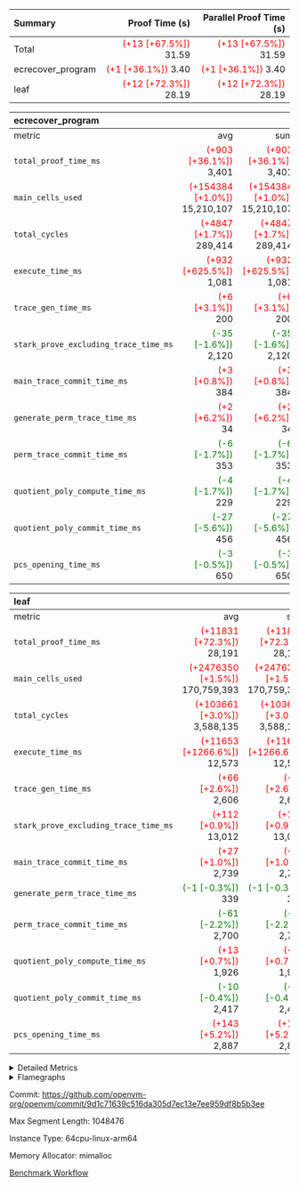 | Summary | Proof Time (s) | Parallel Proof Time (s) |
|:---|---:|---:|
| Total | <span style='color: red'>(+13 [+67.5%])</span> 31.59 | <span style='color: red'>(+13 [+67.5%])</span> 31.59 |
| ecrecover_program | <span style='color: red'>(+1 [+36.1%])</span> 3.40 | <span style='color: red'>(+1 [+36.1%])</span> 3.40 |
| leaf | <span style='color: red'>(+12 [+72.3%])</span> 28.19 | <span style='color: red'>(+12 [+72.3%])</span> 28.19 |


| ecrecover_program |||||
|:---|---:|---:|---:|---:|
|metric|avg|sum|max|min|
| `total_proof_time_ms ` | <span style='color: red'>(+903 [+36.1%])</span> 3,401 | <span style='color: red'>(+903 [+36.1%])</span> 3,401 | <span style='color: red'>(+903 [+36.1%])</span> 3,401 | <span style='color: red'>(+903 [+36.1%])</span> 3,401 |
| `main_cells_used     ` | <span style='color: red'>(+154384 [+1.0%])</span> 15,210,107 | <span style='color: red'>(+154384 [+1.0%])</span> 15,210,107 | <span style='color: red'>(+154384 [+1.0%])</span> 15,210,107 | <span style='color: red'>(+154384 [+1.0%])</span> 15,210,107 |
| `total_cycles        ` | <span style='color: red'>(+4847 [+1.7%])</span> 289,414 | <span style='color: red'>(+4847 [+1.7%])</span> 289,414 | <span style='color: red'>(+4847 [+1.7%])</span> 289,414 | <span style='color: red'>(+4847 [+1.7%])</span> 289,414 |
| `execute_time_ms     ` | <span style='color: red'>(+932 [+625.5%])</span> 1,081 | <span style='color: red'>(+932 [+625.5%])</span> 1,081 | <span style='color: red'>(+932 [+625.5%])</span> 1,081 | <span style='color: red'>(+932 [+625.5%])</span> 1,081 |
| `trace_gen_time_ms   ` | <span style='color: red'>(+6 [+3.1%])</span> 200 | <span style='color: red'>(+6 [+3.1%])</span> 200 | <span style='color: red'>(+6 [+3.1%])</span> 200 | <span style='color: red'>(+6 [+3.1%])</span> 200 |
| `stark_prove_excluding_trace_time_ms` | <span style='color: green'>(-35 [-1.6%])</span> 2,120 | <span style='color: green'>(-35 [-1.6%])</span> 2,120 | <span style='color: green'>(-35 [-1.6%])</span> 2,120 | <span style='color: green'>(-35 [-1.6%])</span> 2,120 |
| `main_trace_commit_time_ms` | <span style='color: red'>(+3 [+0.8%])</span> 384 | <span style='color: red'>(+3 [+0.8%])</span> 384 | <span style='color: red'>(+3 [+0.8%])</span> 384 | <span style='color: red'>(+3 [+0.8%])</span> 384 |
| `generate_perm_trace_time_ms` | <span style='color: red'>(+2 [+6.2%])</span> 34 | <span style='color: red'>(+2 [+6.2%])</span> 34 | <span style='color: red'>(+2 [+6.2%])</span> 34 | <span style='color: red'>(+2 [+6.2%])</span> 34 |
| `perm_trace_commit_time_ms` | <span style='color: green'>(-6 [-1.7%])</span> 353 | <span style='color: green'>(-6 [-1.7%])</span> 353 | <span style='color: green'>(-6 [-1.7%])</span> 353 | <span style='color: green'>(-6 [-1.7%])</span> 353 |
| `quotient_poly_compute_time_ms` | <span style='color: green'>(-4 [-1.7%])</span> 229 | <span style='color: green'>(-4 [-1.7%])</span> 229 | <span style='color: green'>(-4 [-1.7%])</span> 229 | <span style='color: green'>(-4 [-1.7%])</span> 229 |
| `quotient_poly_commit_time_ms` | <span style='color: green'>(-27 [-5.6%])</span> 456 | <span style='color: green'>(-27 [-5.6%])</span> 456 | <span style='color: green'>(-27 [-5.6%])</span> 456 | <span style='color: green'>(-27 [-5.6%])</span> 456 |
| `pcs_opening_time_ms ` | <span style='color: green'>(-3 [-0.5%])</span> 650 | <span style='color: green'>(-3 [-0.5%])</span> 650 | <span style='color: green'>(-3 [-0.5%])</span> 650 | <span style='color: green'>(-3 [-0.5%])</span> 650 |

| leaf |||||
|:---|---:|---:|---:|---:|
|metric|avg|sum|max|min|
| `total_proof_time_ms ` | <span style='color: red'>(+11831 [+72.3%])</span> 28,191 | <span style='color: red'>(+11831 [+72.3%])</span> 28,191 | <span style='color: red'>(+11831 [+72.3%])</span> 28,191 | <span style='color: red'>(+11831 [+72.3%])</span> 28,191 |
| `main_cells_used     ` | <span style='color: red'>(+2476350 [+1.5%])</span> 170,759,393 | <span style='color: red'>(+2476350 [+1.5%])</span> 170,759,393 | <span style='color: red'>(+2476350 [+1.5%])</span> 170,759,393 | <span style='color: red'>(+2476350 [+1.5%])</span> 170,759,393 |
| `total_cycles        ` | <span style='color: red'>(+103661 [+3.0%])</span> 3,588,135 | <span style='color: red'>(+103661 [+3.0%])</span> 3,588,135 | <span style='color: red'>(+103661 [+3.0%])</span> 3,588,135 | <span style='color: red'>(+103661 [+3.0%])</span> 3,588,135 |
| `execute_time_ms     ` | <span style='color: red'>(+11653 [+1266.6%])</span> 12,573 | <span style='color: red'>(+11653 [+1266.6%])</span> 12,573 | <span style='color: red'>(+11653 [+1266.6%])</span> 12,573 | <span style='color: red'>(+11653 [+1266.6%])</span> 12,573 |
| `trace_gen_time_ms   ` | <span style='color: red'>(+66 [+2.6%])</span> 2,606 | <span style='color: red'>(+66 [+2.6%])</span> 2,606 | <span style='color: red'>(+66 [+2.6%])</span> 2,606 | <span style='color: red'>(+66 [+2.6%])</span> 2,606 |
| `stark_prove_excluding_trace_time_ms` | <span style='color: red'>(+112 [+0.9%])</span> 13,012 | <span style='color: red'>(+112 [+0.9%])</span> 13,012 | <span style='color: red'>(+112 [+0.9%])</span> 13,012 | <span style='color: red'>(+112 [+0.9%])</span> 13,012 |
| `main_trace_commit_time_ms` | <span style='color: red'>(+27 [+1.0%])</span> 2,739 | <span style='color: red'>(+27 [+1.0%])</span> 2,739 | <span style='color: red'>(+27 [+1.0%])</span> 2,739 | <span style='color: red'>(+27 [+1.0%])</span> 2,739 |
| `generate_perm_trace_time_ms` | <span style='color: green'>(-1 [-0.3%])</span> 339 | <span style='color: green'>(-1 [-0.3%])</span> 339 | <span style='color: green'>(-1 [-0.3%])</span> 339 | <span style='color: green'>(-1 [-0.3%])</span> 339 |
| `perm_trace_commit_time_ms` | <span style='color: green'>(-61 [-2.2%])</span> 2,700 | <span style='color: green'>(-61 [-2.2%])</span> 2,700 | <span style='color: green'>(-61 [-2.2%])</span> 2,700 | <span style='color: green'>(-61 [-2.2%])</span> 2,700 |
| `quotient_poly_compute_time_ms` | <span style='color: red'>(+13 [+0.7%])</span> 1,926 | <span style='color: red'>(+13 [+0.7%])</span> 1,926 | <span style='color: red'>(+13 [+0.7%])</span> 1,926 | <span style='color: red'>(+13 [+0.7%])</span> 1,926 |
| `quotient_poly_commit_time_ms` | <span style='color: green'>(-10 [-0.4%])</span> 2,417 | <span style='color: green'>(-10 [-0.4%])</span> 2,417 | <span style='color: green'>(-10 [-0.4%])</span> 2,417 | <span style='color: green'>(-10 [-0.4%])</span> 2,417 |
| `pcs_opening_time_ms ` | <span style='color: red'>(+143 [+5.2%])</span> 2,887 | <span style='color: red'>(+143 [+5.2%])</span> 2,887 | <span style='color: red'>(+143 [+5.2%])</span> 2,887 | <span style='color: red'>(+143 [+5.2%])</span> 2,887 |



<details>
<summary>Detailed Metrics</summary>

| group | num_segments | keygen_time_ms | commit_exe_time_ms |
| --- | --- | --- | --- |
| ecrecover_program | 1 | 1,167 | 11 | 

| group | air_name | quotient_deg | interactions | constraints |
| --- | --- | --- | --- | --- |
| ecrecover_program | AccessAdapterAir<16> | 4 | 5 | 11 | 
| ecrecover_program | AccessAdapterAir<2> | 4 | 5 | 11 | 
| ecrecover_program | AccessAdapterAir<32> | 4 | 5 | 11 | 
| ecrecover_program | AccessAdapterAir<4> | 4 | 5 | 11 | 
| ecrecover_program | AccessAdapterAir<64> | 4 | 5 | 11 | 
| ecrecover_program | AccessAdapterAir<8> | 4 | 5 | 11 | 
| ecrecover_program | BitwiseOperationLookupAir<8> | 2 | 2 | 4 | 
| ecrecover_program | KeccakVmAir | 4 | 321 | 4,380 | 
| ecrecover_program | MemoryMerkleAir<8> | 4 | 4 | 38 | 
| ecrecover_program | PersistentBoundaryAir<8> | 4 | 3 | 5 | 
| ecrecover_program | PhantomAir | 4 | 3 | 4 | 
| ecrecover_program | Poseidon2PeripheryAir<BabyBearParameters>, 1> | 2 | 1 | 286 | 
| ecrecover_program | ProgramAir | 1 | 1 | 4 | 
| ecrecover_program | RangeTupleCheckerAir<2> | 1 | 1 | 4 | 
| ecrecover_program | Rv32HintStoreAir | 4 | 19 | 21 | 
| ecrecover_program | VariableRangeCheckerAir | 1 | 1 | 4 | 
| ecrecover_program | VmAirWrapper<Rv32BaseAluAdapterAir, BaseAluCoreAir<4, 8> | 4 | 19 | 30 | 
| ecrecover_program | VmAirWrapper<Rv32BaseAluAdapterAir, LessThanCoreAir<4, 8> | 4 | 17 | 35 | 
| ecrecover_program | VmAirWrapper<Rv32BaseAluAdapterAir, ShiftCoreAir<4, 8> | 4 | 23 | 84 | 
| ecrecover_program | VmAirWrapper<Rv32BranchAdapterAir, BranchEqualCoreAir<4> | 4 | 11 | 17 | 
| ecrecover_program | VmAirWrapper<Rv32BranchAdapterAir, BranchLessThanCoreAir<4, 8> | 4 | 13 | 32 | 
| ecrecover_program | VmAirWrapper<Rv32CondRdWriteAdapterAir, Rv32JalLuiCoreAir> | 4 | 10 | 15 | 
| ecrecover_program | VmAirWrapper<Rv32IsEqualModAdapterAir<2, 1, 32, 32>, ModularIsEqualCoreAir<32, 4, 8> | 4 | 25 | 217 | 
| ecrecover_program | VmAirWrapper<Rv32JalrAdapterAir, Rv32JalrCoreAir> | 4 | 16 | 16 | 
| ecrecover_program | VmAirWrapper<Rv32LoadStoreAdapterAir, LoadSignExtendCoreAir<4, 8> | 4 | 18 | 21 | 
| ecrecover_program | VmAirWrapper<Rv32LoadStoreAdapterAir, LoadStoreCoreAir<4> | 4 | 17 | 27 | 
| ecrecover_program | VmAirWrapper<Rv32MultAdapterAir, DivRemCoreAir<4, 8> | 4 | 25 | 72 | 
| ecrecover_program | VmAirWrapper<Rv32MultAdapterAir, MulHCoreAir<4, 8> | 4 | 24 | 23 | 
| ecrecover_program | VmAirWrapper<Rv32MultAdapterAir, MultiplicationCoreAir<4, 8> | 4 | 19 | 13 | 
| ecrecover_program | VmAirWrapper<Rv32RdWriteAdapterAir, Rv32AuipcCoreAir> | 4 | 11 | 12 | 
| ecrecover_program | VmAirWrapper<Rv32VecHeapAdapterAir<1, 2, 2, 32, 32>, FieldExpressionCoreAir> | 4 | 411 | 378 | 
| ecrecover_program | VmAirWrapper<Rv32VecHeapAdapterAir<2, 1, 1, 32, 32>, FieldExpressionCoreAir> | 4 | 156 | 150 | 
| ecrecover_program | VmAirWrapper<Rv32VecHeapAdapterAir<2, 2, 2, 32, 32>, FieldExpressionCoreAir> | 4 | 422 | 351 | 
| ecrecover_program | VmConnectorAir | 4 | 3 | 8 | 
| leaf | AccessAdapterAir<2> | 4 | 5 | 11 | 
| leaf | AccessAdapterAir<4> | 4 | 5 | 11 | 
| leaf | AccessAdapterAir<8> | 4 | 5 | 11 | 
| leaf | FriReducedOpeningAir | 4 | 31 | 52 | 
| leaf | NativePoseidon2Air<BabyBearParameters>, 1> | 4 | 136 | 530 | 
| leaf | PhantomAir | 4 | 3 | 4 | 
| leaf | ProgramAir | 1 | 1 | 4 | 
| leaf | VariableRangeCheckerAir | 1 | 1 | 4 | 
| leaf | VmAirWrapper<AluNativeAdapterAir, FieldArithmeticCoreAir> | 4 | 15 | 23 | 
| leaf | VmAirWrapper<BranchNativeAdapterAir, BranchEqualCoreAir<1> | 4 | 11 | 22 | 
| leaf | VmAirWrapper<JalNativeAdapterAir, JalCoreAir> | 4 | 7 | 6 | 
| leaf | VmAirWrapper<NativeAdapterAir<2, 0>, PublicValuesCoreAir> | 4 | 11 | 23 | 
| leaf | VmAirWrapper<NativeLoadStoreAdapterAir<1>, NativeLoadStoreCoreAir<1> | 4 | 15 | 16 | 
| leaf | VmAirWrapper<NativeLoadStoreAdapterAir<4>, NativeLoadStoreCoreAir<4> | 4 | 15 | 16 | 
| leaf | VmAirWrapper<NativeVectorizedAdapterAir<4>, FieldExtensionCoreAir> | 4 | 15 | 23 | 
| leaf | VmConnectorAir | 4 | 3 | 8 | 
| leaf | VolatileBoundaryAir | 4 | 4 | 16 | 

| group | air_name | dsl_ir | idx | opcode | cells_used |
| --- | --- | --- | --- | --- | --- |
| leaf | <AluNativeAdapterAir,FieldArithmeticCoreAir> |  | 0 | ADD | 29 | 
| leaf | <AluNativeAdapterAir,FieldArithmeticCoreAir> | AddEFFI | 0 | ADD | 61,016 | 
| leaf | <AluNativeAdapterAir,FieldArithmeticCoreAir> | AddEFI | 0 | ADD | 250,560 | 
| leaf | <AluNativeAdapterAir,FieldArithmeticCoreAir> | AddEI | 0 | ADD | 6,168,648 | 
| leaf | <AluNativeAdapterAir,FieldArithmeticCoreAir> | AddF | 0 | ADD | 260,855 | 
| leaf | <AluNativeAdapterAir,FieldArithmeticCoreAir> | AddFI | 0 | ADD | 443,294 | 
| leaf | <AluNativeAdapterAir,FieldArithmeticCoreAir> | AddV | 0 | ADD | 927,101 | 
| leaf | <AluNativeAdapterAir,FieldArithmeticCoreAir> | AddVI | 0 | ADD | 2,044,500 | 
| leaf | <AluNativeAdapterAir,FieldArithmeticCoreAir> | Alloc | 0 | ADD | 1,705,490 | 
| leaf | <AluNativeAdapterAir,FieldArithmeticCoreAir> | Alloc | 0 | MUL | 435,667 | 
| leaf | <AluNativeAdapterAir,FieldArithmeticCoreAir> | CastFV | 0 | ADD | 7,482 | 
| leaf | <AluNativeAdapterAir,FieldArithmeticCoreAir> | DivEIN | 0 | ADD | 49,300 | 
| leaf | <AluNativeAdapterAir,FieldArithmeticCoreAir> | DivF | 0 | DIV | 204,624 | 
| leaf | <AluNativeAdapterAir,FieldArithmeticCoreAir> | DivFIN | 0 | DIV | 25,723 | 
| leaf | <AluNativeAdapterAir,FieldArithmeticCoreAir> | ImmE | 0 | ADD | 789,380 | 
| leaf | <AluNativeAdapterAir,FieldArithmeticCoreAir> | ImmF | 0 | ADD | 288,637 | 
| leaf | <AluNativeAdapterAir,FieldArithmeticCoreAir> | ImmV | 0 | ADD | 171,187 | 
| leaf | <AluNativeAdapterAir,FieldArithmeticCoreAir> | LoadE | 0 | ADD | 590,730 | 
| leaf | <AluNativeAdapterAir,FieldArithmeticCoreAir> | LoadE | 0 | MUL | 590,730 | 
| leaf | <AluNativeAdapterAir,FieldArithmeticCoreAir> | LoadF | 0 | ADD | 837,404 | 
| leaf | <AluNativeAdapterAir,FieldArithmeticCoreAir> | LoadF | 0 | MUL | 561,759 | 
| leaf | <AluNativeAdapterAir,FieldArithmeticCoreAir> | LoadHeapPtr | 0 | ADD | 29 | 
| leaf | <AluNativeAdapterAir,FieldArithmeticCoreAir> | LoadV | 0 | ADD | 2,716,865 | 
| leaf | <AluNativeAdapterAir,FieldArithmeticCoreAir> | LoadV | 0 | MUL | 2,434,782 | 
| leaf | <AluNativeAdapterAir,FieldArithmeticCoreAir> | MulEF | 0 | MUL | 191,168 | 
| leaf | <AluNativeAdapterAir,FieldArithmeticCoreAir> | MulEFI | 0 | MUL | 1,336,320 | 
| leaf | <AluNativeAdapterAir,FieldArithmeticCoreAir> | MulEI | 0 | ADD | 662,244 | 
| leaf | <AluNativeAdapterAir,FieldArithmeticCoreAir> | MulF | 0 | MUL | 1,069,027 | 
| leaf | <AluNativeAdapterAir,FieldArithmeticCoreAir> | MulFI | 0 | MUL | 232,116 | 
| leaf | <AluNativeAdapterAir,FieldArithmeticCoreAir> | MulVI | 0 | MUL | 581,218 | 
| leaf | <AluNativeAdapterAir,FieldArithmeticCoreAir> | NegE | 0 | MUL | 18,792 | 
| leaf | <AluNativeAdapterAir,FieldArithmeticCoreAir> | StoreE | 0 | ADD | 544,446 | 
| leaf | <AluNativeAdapterAir,FieldArithmeticCoreAir> | StoreE | 0 | MUL | 544,446 | 
| leaf | <AluNativeAdapterAir,FieldArithmeticCoreAir> | StoreF | 0 | ADD | 43,674 | 
| leaf | <AluNativeAdapterAir,FieldArithmeticCoreAir> | StoreF | 0 | MUL | 30,508 | 
| leaf | <AluNativeAdapterAir,FieldArithmeticCoreAir> | StoreHeapPtr | 0 | ADD | 29 | 
| leaf | <AluNativeAdapterAir,FieldArithmeticCoreAir> | StoreV | 0 | ADD | 870,957 | 
| leaf | <AluNativeAdapterAir,FieldArithmeticCoreAir> | StoreV | 0 | MUL | 591,629 | 
| leaf | <AluNativeAdapterAir,FieldArithmeticCoreAir> | SubEF | 0 | ADD | 1,078,800 | 
| leaf | <AluNativeAdapterAir,FieldArithmeticCoreAir> | SubEF | 0 | SUB | 359,600 | 
| leaf | <AluNativeAdapterAir,FieldArithmeticCoreAir> | SubEFI | 0 | ADD | 346,956 | 
| leaf | <AluNativeAdapterAir,FieldArithmeticCoreAir> | SubEI | 0 | ADD | 98,600 | 
| leaf | <AluNativeAdapterAir,FieldArithmeticCoreAir> | SubFI | 0 | SUB | 231,043 | 
| leaf | <AluNativeAdapterAir,FieldArithmeticCoreAir> | SubV | 0 | SUB | 327,497 | 
| leaf | <AluNativeAdapterAir,FieldArithmeticCoreAir> | SubVI | 0 | SUB | 28,159 | 
| leaf | <AluNativeAdapterAir,FieldArithmeticCoreAir> | SubVIN | 0 | SUB | 23,142 | 
| leaf | <AluNativeAdapterAir,FieldArithmeticCoreAir> | UnsafeCastVF | 0 | ADD | 7,279 | 
| leaf | <AluNativeAdapterAir,FieldArithmeticCoreAir> | ZipFor | 0 | ADD | 18,166,905 | 
| leaf | <BranchNativeAdapterAir,BranchEqualCoreAir<1>> | AssertEqE | 0 | BNE | 7,268 | 
| leaf | <BranchNativeAdapterAir,BranchEqualCoreAir<1>> | AssertEqEI | 0 | BNE | 92 | 
| leaf | <BranchNativeAdapterAir,BranchEqualCoreAir<1>> | AssertEqF | 0 | BNE | 189,336 | 
| leaf | <BranchNativeAdapterAir,BranchEqualCoreAir<1>> | AssertEqV | 0 | BNE | 38,180 | 
| leaf | <BranchNativeAdapterAir,BranchEqualCoreAir<1>> | AssertEqVI | 0 | BNE | 11,339 | 
| leaf | <BranchNativeAdapterAir,BranchEqualCoreAir<1>> | AssertNonZero | 0 | BEQ | 23 | 
| leaf | <BranchNativeAdapterAir,BranchEqualCoreAir<1>> | IfEq | 0 | BNE | 3,128 | 
| leaf | <BranchNativeAdapterAir,BranchEqualCoreAir<1>> | IfEqI | 0 | BNE | 750,743 | 
| leaf | <BranchNativeAdapterAir,BranchEqualCoreAir<1>> | IfNe | 0 | BEQ | 3,197 | 
| leaf | <BranchNativeAdapterAir,BranchEqualCoreAir<1>> | IfNeI | 0 | BEQ | 4,255 | 
| leaf | <BranchNativeAdapterAir,BranchEqualCoreAir<1>> | ZipFor | 0 | BNE | 13,296,392 | 
| leaf | <JalNativeAdapterAir,JalCoreAir> |  | 0 | JAL | 9 | 
| leaf | <JalNativeAdapterAir,JalCoreAir> | IfEqI | 0 | JAL | 73,062 | 
| leaf | <JalNativeAdapterAir,JalCoreAir> | IfNe | 0 | JAL | 27 | 
| leaf | <JalNativeAdapterAir,JalCoreAir> | ZipFor | 0 | JAL | 208,818 | 
| leaf | <NativeAdapterAir<2, 0>,PublicValuesCoreAir> | Publish | 0 | PUBLISH | 828 | 
| leaf | <NativeLoadStoreAdapterAir<1>,NativeLoadStoreCoreAir<1>> | LoadF | 0 | LOADW | 1,264,692 | 
| leaf | <NativeLoadStoreAdapterAir<1>,NativeLoadStoreCoreAir<1>> | LoadV | 0 | LOADW | 5,136,934 | 
| leaf | <NativeLoadStoreAdapterAir<1>,NativeLoadStoreCoreAir<1>> | StoreF | 0 | STOREW | 200,662 | 
| leaf | <NativeLoadStoreAdapterAir<1>,NativeLoadStoreCoreAir<1>> | StoreHintWord | 0 | HINT_STOREW | 11,022,792 | 
| leaf | <NativeLoadStoreAdapterAir<1>,NativeLoadStoreCoreAir<1>> | StoreV | 0 | STOREW | 1,217,788 | 
| leaf | <NativeLoadStoreAdapterAir<4>,NativeLoadStoreCoreAir<4>> | LoadE | 0 | LOADW | 1,955,883 | 
| leaf | <NativeLoadStoreAdapterAir<4>,NativeLoadStoreCoreAir<4>> | StoreE | 0 | STOREW | 751,378 | 
| leaf | <NativeVectorizedAdapterAir<4>,FieldExtensionCoreAir> | AddE | 0 | FE4ADD | 3,516,292 | 
| leaf | <NativeVectorizedAdapterAir<4>,FieldExtensionCoreAir> | DivE | 0 | BBE4DIV | 500,764 | 
| leaf | <NativeVectorizedAdapterAir<4>,FieldExtensionCoreAir> | DivEIN | 0 | BBE4DIV | 16,150 | 
| leaf | <NativeVectorizedAdapterAir<4>,FieldExtensionCoreAir> | MulE | 0 | BBE4MUL | 3,625,010 | 
| leaf | <NativeVectorizedAdapterAir<4>,FieldExtensionCoreAir> | MulEI | 0 | BBE4MUL | 216,942 | 
| leaf | <NativeVectorizedAdapterAir<4>,FieldExtensionCoreAir> | SubE | 0 | FE4SUB | 761,368 | 
| leaf | FriReducedOpeningAir | FriReducedOpening | 0 | FRI_REDUCED_OPENING | 20,092,800 | 
| leaf | PhantomAir | CT-ExtractPublicValuesCommit | 0 | PHANTOM | 12 | 
| leaf | PhantomAir | CT-HintOpenedValues | 0 | PHANTOM | 4,032 | 
| leaf | PhantomAir | CT-HintOpeningProof | 0 | PHANTOM | 4,044 | 
| leaf | PhantomAir | CT-HintOpeningValues | 0 | PHANTOM | 12 | 
| leaf | PhantomAir | CT-InitializePcsConst | 0 | PHANTOM | 12 | 
| leaf | PhantomAir | CT-ReadProofsFromInput | 0 | PHANTOM | 12 | 
| leaf | PhantomAir | CT-VerifyProofs | 0 | PHANTOM | 12 | 
| leaf | PhantomAir | CT-cache-generator-powers | 0 | PHANTOM | 4,032 | 
| leaf | PhantomAir | CT-compute-reduced-opening | 0 | PHANTOM | 4,032 | 
| leaf | PhantomAir | CT-exp-reverse-bits-len | 0 | PHANTOM | 107,856 | 
| leaf | PhantomAir | CT-pre-compute-alpha-pows | 0 | PHANTOM | 12 | 
| leaf | PhantomAir | CT-single-reduced-opening-eval | 0 | PHANTOM | 147,672 | 
| leaf | PhantomAir | CT-stage-c-build-rounds | 0 | PHANTOM | 12 | 
| leaf | PhantomAir | CT-stage-d-verifier-verify | 0 | PHANTOM | 12 | 
| leaf | PhantomAir | CT-stage-d-verify-pcs | 0 | PHANTOM | 12 | 
| leaf | PhantomAir | CT-stage-e-verify-constraints | 0 | PHANTOM | 12 | 
| leaf | PhantomAir | CT-verify-batch | 0 | PHANTOM | 4,032 | 
| leaf | PhantomAir | CT-verify-batch-ext | 0 | PHANTOM | 9,576 | 
| leaf | PhantomAir | CT-verify-query | 0 | PHANTOM | 504 | 
| leaf | PhantomAir | HintBitsF | 0 | PHANTOM | 1,542 | 
| leaf | PhantomAir | HintFelt | 0 | PHANTOM | 18,420 | 
| leaf | PhantomAir | HintInputVec | 0 | PHANTOM | 61,068 | 
| leaf | PhantomAir | HintLoad | 0 | PHANTOM | 6,804 | 
| leaf | VerifyBatchAir | Poseidon2CompressBabyBear | 0 | COMP_POS2 | 10,773 | 
| leaf | VerifyBatchAir | Poseidon2PermuteBabyBear | 0 | PERM_POS2 | 24,738 | 
| leaf | VerifyBatchAir | VerifyBatchExt | 0 | VERIFY_BATCH | 4,139,226 | 
| leaf | VerifyBatchAir | VerifyBatchFelt | 0 | VERIFY_BATCH | 23,628,780 | 

| group | air_name | dsl_ir | opcode | segment | cells_used |
| --- | --- | --- | --- | --- | --- |
| ecrecover_program | <Rv32BaseAluAdapterAir,BaseAluCoreAir<4, 8>> |  | ADD | 0 | 2,631,528 | 
| ecrecover_program | <Rv32BaseAluAdapterAir,BaseAluCoreAir<4, 8>> |  | AND | 0 | 559,512 | 
| ecrecover_program | <Rv32BaseAluAdapterAir,BaseAluCoreAir<4, 8>> |  | OR | 0 | 250,740 | 
| ecrecover_program | <Rv32BaseAluAdapterAir,BaseAluCoreAir<4, 8>> |  | SUB | 0 | 318,600 | 
| ecrecover_program | <Rv32BaseAluAdapterAir,BaseAluCoreAir<4, 8>> |  | XOR | 0 | 900 | 
| ecrecover_program | <Rv32BaseAluAdapterAir,LessThanCoreAir<4, 8>> |  | SLTU | 0 | 74,407 | 
| ecrecover_program | <Rv32BaseAluAdapterAir,ShiftCoreAir<4, 8>> |  | SLL | 0 | 228,536 | 
| ecrecover_program | <Rv32BaseAluAdapterAir,ShiftCoreAir<4, 8>> |  | SRL | 0 | 238,023 | 
| ecrecover_program | <Rv32BranchAdapterAir,BranchEqualCoreAir<4>> |  | BEQ | 0 | 275,912 | 
| ecrecover_program | <Rv32BranchAdapterAir,BranchEqualCoreAir<4>> |  | BNE | 0 | 119,834 | 
| ecrecover_program | <Rv32BranchAdapterAir,BranchLessThanCoreAir<4, 8>> |  | BGEU | 0 | 29,984 | 
| ecrecover_program | <Rv32BranchAdapterAir,BranchLessThanCoreAir<4, 8>> |  | BLT | 0 | 384 | 
| ecrecover_program | <Rv32BranchAdapterAir,BranchLessThanCoreAir<4, 8>> |  | BLTU | 0 | 719,264 | 
| ecrecover_program | <Rv32CondRdWriteAdapterAir,Rv32JalLuiCoreAir> |  | JAL | 0 | 22,734 | 
| ecrecover_program | <Rv32CondRdWriteAdapterAir,Rv32JalLuiCoreAir> |  | LUI | 0 | 50,292 | 
| ecrecover_program | <Rv32IsEqualModAdapterAir<2, 1, 32, 32>,ModularIsEqualCoreAir<32, 4, 8>> |  | IS_EQ | 0 | 531,698 | 
| ecrecover_program | <Rv32IsEqualModAdapterAir<2, 1, 32, 32>,ModularIsEqualCoreAir<32, 4, 8>> |  | SETUP_ISEQ | 0 | 332 | 
| ecrecover_program | <Rv32JalrAdapterAir,Rv32JalrCoreAir> |  | JALR | 0 | 186,060 | 
| ecrecover_program | <Rv32LoadStoreAdapterAir,LoadSignExtendCoreAir<4, 8>> |  | LOADB | 0 | 132,300 | 
| ecrecover_program | <Rv32LoadStoreAdapterAir,LoadStoreCoreAir<4>> |  | LOADBU | 0 | 98,000 | 
| ecrecover_program | <Rv32LoadStoreAdapterAir,LoadStoreCoreAir<4>> |  | LOADW | 0 | 552,240 | 
| ecrecover_program | <Rv32LoadStoreAdapterAir,LoadStoreCoreAir<4>> |  | STOREB | 0 | 1,037,520 | 
| ecrecover_program | <Rv32LoadStoreAdapterAir,LoadStoreCoreAir<4>> |  | STOREW | 0 | 2,701,280 | 
| ecrecover_program | <Rv32MultAdapterAir,DivRemCoreAir<4, 8>> |  | DIVU | 0 | 285 | 
| ecrecover_program | <Rv32MultAdapterAir,MulHCoreAir<4, 8>> |  | MULHU | 0 | 195 | 
| ecrecover_program | <Rv32MultAdapterAir,MultiplicationCoreAir<4, 8>> |  | MUL | 0 | 79,329 | 
| ecrecover_program | <Rv32RdWriteAdapterAir,Rv32AuipcCoreAir> |  | AUIPC | 0 | 71,022 | 
| ecrecover_program | <Rv32VecHeapAdapterAir<1, 2, 2, 32, 32>,FieldExpressionCoreAir> |  | EcDouble | 0 | 690,153 | 
| ecrecover_program | <Rv32VecHeapAdapterAir<2, 1, 1, 32, 32>,FieldExpressionCoreAir> |  | ModularAddSub | 0 | 2,388 | 
| ecrecover_program | <Rv32VecHeapAdapterAir<2, 1, 1, 32, 32>,FieldExpressionCoreAir> |  | ModularMulDiv | 0 | 8,352 | 
| ecrecover_program | <Rv32VecHeapAdapterAir<2, 2, 2, 32, 32>,FieldExpressionCoreAir> |  | EcAddNe | 0 | 449,394 | 
| ecrecover_program | KeccakVmAir |  | KECCAK256 | 0 | 379,560 | 
| ecrecover_program | PhantomAir |  | PHANTOM | 0 | 270 | 
| ecrecover_program | Rv32HintStoreAir |  | HINT_BUFFER | 0 | 6,656 | 
| ecrecover_program | Rv32HintStoreAir |  | HINT_STOREW | 0 | 192 | 

| group | air_name | idx | rows | prep_cols | perm_cols | main_cols | cells |
| --- | --- | --- | --- | --- | --- | --- | --- |
| leaf | AccessAdapterAir<2> | 0 | 1,048,576 |  | 12 | 11 | 24,117,248 | 
| leaf | AccessAdapterAir<4> | 0 | 524,288 |  | 12 | 13 | 13,107,200 | 
| leaf | AccessAdapterAir<8> | 0 | 512 |  | 12 | 17 | 14,848 | 
| leaf | FriReducedOpeningAir | 0 | 1,048,576 |  | 36 | 25 | 63,963,136 | 
| leaf | NativePoseidon2Air<BabyBearParameters>, 1> | 0 | 131,072 |  | 160 | 399 | 73,269,248 | 
| leaf | PhantomAir | 0 | 65,536 |  | 8 | 6 | 917,504 | 
| leaf | ProgramAir | 0 | 1,048,576 |  | 8 | 10 | 18,874,368 | 
| leaf | VariableRangeCheckerAir | 0 | 262,144 | 2 | 8 | 1 | 2,359,296 | 
| leaf | VmAirWrapper<AluNativeAdapterAir, FieldArithmeticCoreAir> | 0 | 2,097,152 |  | 20 | 29 | 102,760,448 | 
| leaf | VmAirWrapper<BranchNativeAdapterAir, BranchEqualCoreAir<1> | 0 | 1,048,576 |  | 16 | 23 | 40,894,464 | 
| leaf | VmAirWrapper<JalNativeAdapterAir, JalCoreAir> | 0 | 32,768 |  | 12 | 9 | 688,128 | 
| leaf | VmAirWrapper<NativeAdapterAir<2, 0>, PublicValuesCoreAir> | 0 | 64 |  | 16 | 23 | 2,496 | 
| leaf | VmAirWrapper<NativeLoadStoreAdapterAir<1>, NativeLoadStoreCoreAir<1> | 0 | 1,048,576 |  | 24 | 22 | 48,234,496 | 
| leaf | VmAirWrapper<NativeLoadStoreAdapterAir<4>, NativeLoadStoreCoreAir<4> | 0 | 131,072 |  | 24 | 31 | 7,208,960 | 
| leaf | VmAirWrapper<NativeVectorizedAdapterAir<4>, FieldExtensionCoreAir> | 0 | 262,144 |  | 20 | 38 | 15,204,352 | 
| leaf | VmConnectorAir | 0 | 2 | 1 | 8 | 4 | 24 | 
| leaf | VolatileBoundaryAir | 0 | 1,048,576 |  | 8 | 11 | 19,922,944 | 

| group | air_name | segment | rows | prep_cols | perm_cols | main_cols | cells |
| --- | --- | --- | --- | --- | --- | --- | --- |
| ecrecover_program | AccessAdapterAir<16> | 0 | 16,384 |  | 12 | 25 | 606,208 | 
| ecrecover_program | AccessAdapterAir<2> | 0 | 256 |  | 12 | 11 | 5,888 | 
| ecrecover_program | AccessAdapterAir<32> | 0 | 8,192 |  | 12 | 41 | 434,176 | 
| ecrecover_program | AccessAdapterAir<4> | 0 | 128 |  | 12 | 13 | 3,200 | 
| ecrecover_program | AccessAdapterAir<8> | 0 | 32,768 |  | 12 | 17 | 950,272 | 
| ecrecover_program | BitwiseOperationLookupAir<8> | 0 | 65,536 | 3 | 8 | 2 | 655,360 | 
| ecrecover_program | KeccakVmAir | 0 | 128 |  | 532 | 3,163 | 472,960 | 
| ecrecover_program | MemoryMerkleAir<8> | 0 | 4,096 |  | 12 | 32 | 180,224 | 
| ecrecover_program | PersistentBoundaryAir<8> | 0 | 4,096 |  | 8 | 20 | 114,688 | 
| ecrecover_program | PhantomAir | 0 | 64 |  | 8 | 6 | 896 | 
| ecrecover_program | Poseidon2PeripheryAir<BabyBearParameters>, 1> | 0 | 2,048 |  | 8 | 300 | 630,784 | 
| ecrecover_program | ProgramAir | 0 | 16,384 |  | 8 | 10 | 294,912 | 
| ecrecover_program | RangeTupleCheckerAir<2> | 0 | 524,288 | 2 | 8 | 1 | 4,718,592 | 
| ecrecover_program | Rv32HintStoreAir | 0 | 256 |  | 24 | 32 | 14,336 | 
| ecrecover_program | VariableRangeCheckerAir | 0 | 262,144 | 2 | 8 | 1 | 2,359,296 | 
| ecrecover_program | VmAirWrapper<Rv32BaseAluAdapterAir, BaseAluCoreAir<4, 8> | 0 | 131,072 |  | 28 | 36 | 8,388,608 | 
| ecrecover_program | VmAirWrapper<Rv32BaseAluAdapterAir, LessThanCoreAir<4, 8> | 0 | 2,048 |  | 24 | 37 | 124,928 | 
| ecrecover_program | VmAirWrapper<Rv32BaseAluAdapterAir, ShiftCoreAir<4, 8> | 0 | 16,384 |  | 28 | 53 | 1,327,104 | 
| ecrecover_program | VmAirWrapper<Rv32BranchAdapterAir, BranchEqualCoreAir<4> | 0 | 16,384 |  | 16 | 26 | 688,128 | 
| ecrecover_program | VmAirWrapper<Rv32BranchAdapterAir, BranchLessThanCoreAir<4, 8> | 0 | 32,768 |  | 20 | 32 | 1,703,936 | 
| ecrecover_program | VmAirWrapper<Rv32CondRdWriteAdapterAir, Rv32JalLuiCoreAir> | 0 | 4,096 |  | 16 | 18 | 139,264 | 
| ecrecover_program | VmAirWrapper<Rv32IsEqualModAdapterAir<2, 1, 32, 32>, ModularIsEqualCoreAir<32, 4, 8> | 0 | 4,096 |  | 32 | 166 | 811,008 | 
| ecrecover_program | VmAirWrapper<Rv32JalrAdapterAir, Rv32JalrCoreAir> | 0 | 8,192 |  | 20 | 28 | 393,216 | 
| ecrecover_program | VmAirWrapper<Rv32LoadStoreAdapterAir, LoadSignExtendCoreAir<4, 8> | 0 | 4,096 |  | 28 | 35 | 258,048 | 
| ecrecover_program | VmAirWrapper<Rv32LoadStoreAdapterAir, LoadStoreCoreAir<4> | 0 | 131,072 |  | 28 | 40 | 8,912,896 | 
| ecrecover_program | VmAirWrapper<Rv32MultAdapterAir, DivRemCoreAir<4, 8> | 0 | 8 |  | 40 | 57 | 776 | 
| ecrecover_program | VmAirWrapper<Rv32MultAdapterAir, MulHCoreAir<4, 8> | 0 | 8 |  | 40 | 39 | 632 | 
| ecrecover_program | VmAirWrapper<Rv32MultAdapterAir, MultiplicationCoreAir<4, 8> | 0 | 4,096 |  | 28 | 31 | 241,664 | 
| ecrecover_program | VmAirWrapper<Rv32RdWriteAdapterAir, Rv32AuipcCoreAir> | 0 | 4,096 |  | 16 | 21 | 151,552 | 
| ecrecover_program | VmAirWrapper<Rv32VecHeapAdapterAir<1, 2, 2, 32, 32>, FieldExpressionCoreAir> | 0 | 2,048 |  | 416 | 543 | 1,964,032 | 
| ecrecover_program | VmAirWrapper<Rv32VecHeapAdapterAir<2, 1, 1, 32, 32>, FieldExpressionCoreAir> | 0 | 32 |  | 160 | 261 | 13,472 | 
| ecrecover_program | VmAirWrapper<Rv32VecHeapAdapterAir<2, 2, 2, 32, 32>, FieldExpressionCoreAir> | 0 | 1,024 |  | 428 | 619 | 1,072,128 | 
| ecrecover_program | VmConnectorAir | 0 | 2 | 1 | 8 | 4 | 24 | 

| group | chip_name | idx | rows_used |
| --- | --- | --- | --- |
| leaf | <AluNativeAdapterAir,FieldArithmeticCoreAir> | 0 | 1,687,944 | 
| leaf | <BranchNativeAdapterAir,BranchEqualCoreAir<1>> | 0 | 621,911 | 
| leaf | <JalNativeAdapterAir,JalCoreAir> | 0 | 31,324 | 
| leaf | <NativeAdapterAir<2, 0>,PublicValuesCoreAir> | 0 | 36 | 
| leaf | <NativeLoadStoreAdapterAir<1>,NativeLoadStoreCoreAir<1>> | 0 | 856,494 | 
| leaf | <NativeLoadStoreAdapterAir<4>,NativeLoadStoreCoreAir<4>> | 0 | 87,331 | 
| leaf | <NativeVectorizedAdapterAir<4>,FieldExtensionCoreAir> | 0 | 227,277 | 
| leaf | AccessAdapter<2> | 0 | 974,424 | 
| leaf | AccessAdapter<4> | 0 | 477,428 | 
| leaf | AccessAdapter<8> | 0 | 342 | 
| leaf | Boundary | 0 | 1,003,935 | 
| leaf | FriReducedOpeningAir | 0 | 803,712 | 
| leaf | PhantomAir | 0 | 62,289 | 
| leaf | ProgramChip | 0 | 529,135 | 
| leaf | VariableRangeCheckerAir | 0 | 262,144 | 
| leaf | VerifyBatchAir | 0 | 69,683 | 
| leaf | VmConnectorAir | 0 | 2 | 

| group | chip_name | segment | rows_used |
| --- | --- | --- | --- |
| ecrecover_program | <Rv32BaseAluAdapterAir,BaseAluCoreAir<4, 8>> | 0 | 104,480 | 
| ecrecover_program | <Rv32BaseAluAdapterAir,LessThanCoreAir<4, 8>> | 0 | 2,011 | 
| ecrecover_program | <Rv32BaseAluAdapterAir,ShiftCoreAir<4, 8>> | 0 | 8,803 | 
| ecrecover_program | <Rv32BranchAdapterAir,BranchEqualCoreAir<4>> | 0 | 15,221 | 
| ecrecover_program | <Rv32BranchAdapterAir,BranchLessThanCoreAir<4, 8>> | 0 | 23,426 | 
| ecrecover_program | <Rv32CondRdWriteAdapterAir,Rv32JalLuiCoreAir> | 0 | 4,057 | 
| ecrecover_program | <Rv32IsEqualModAdapterAir<2, 1, 32, 32>,ModularIsEqualCoreAir<32, 4, 8>> | 0 | 3,194 | 
| ecrecover_program | <Rv32JalrAdapterAir,Rv32JalrCoreAir> | 0 | 6,645 | 
| ecrecover_program | <Rv32LoadStoreAdapterAir,LoadSignExtendCoreAir<4, 8>> | 0 | 3,780 | 
| ecrecover_program | <Rv32LoadStoreAdapterAir,LoadStoreCoreAir<4>> | 0 | 109,726 | 
| ecrecover_program | <Rv32MultAdapterAir,DivRemCoreAir<4, 8>> | 0 | 5 | 
| ecrecover_program | <Rv32MultAdapterAir,MulHCoreAir<4, 8>> | 0 | 5 | 
| ecrecover_program | <Rv32MultAdapterAir,MultiplicationCoreAir<4, 8>> | 0 | 2,559 | 
| ecrecover_program | <Rv32RdWriteAdapterAir,Rv32AuipcCoreAir> | 0 | 3,383 | 
| ecrecover_program | <Rv32VecHeapAdapterAir<1, 2, 2, 32, 32>,FieldExpressionCoreAir> | 0 | 1,271 | 
| ecrecover_program | <Rv32VecHeapAdapterAir<2, 1, 1, 32, 32>,FieldExpressionCoreAir> | 0 | 21 | 
| ecrecover_program | <Rv32VecHeapAdapterAir<2, 2, 2, 32, 32>,FieldExpressionCoreAir> | 0 | 726 | 
| ecrecover_program | AccessAdapter<16> | 0 | 13,306 | 
| ecrecover_program | AccessAdapter<2> | 0 | 132 | 
| ecrecover_program | AccessAdapter<32> | 0 | 6,654 | 
| ecrecover_program | AccessAdapter<4> | 0 | 68 | 
| ecrecover_program | AccessAdapter<8> | 0 | 27,210 | 
| ecrecover_program | Arc<BabyBearParameters>, 1> | 0 | 2,009 | 
| ecrecover_program | BitwiseOperationLookupAir<8> | 0 | 65,536 | 
| ecrecover_program | Boundary | 0 | 2,990 | 
| ecrecover_program | KeccakVmAir | 0 | 120 | 
| ecrecover_program | Merkle | 0 | 3,226 | 
| ecrecover_program | PhantomAir | 0 | 45 | 
| ecrecover_program | ProgramChip | 0 | 8,596 | 
| ecrecover_program | RangeTupleCheckerAir<2> | 0 | 524,288 | 
| ecrecover_program | Rv32HintStoreAir | 0 | 214 | 
| ecrecover_program | VariableRangeCheckerAir | 0 | 262,144 | 
| ecrecover_program | VmConnectorAir | 0 | 2 | 

| group | dsl_ir | idx | opcode | frequency |
| --- | --- | --- | --- | --- |
| leaf |  | 0 | ADD | 2 | 
| leaf |  | 0 | JAL | 1 | 
| leaf | AddE | 0 | FE4ADD | 92,534 | 
| leaf | AddEFFI | 0 | ADD | 2,104 | 
| leaf | AddEFI | 0 | ADD | 8,640 | 
| leaf | AddEI | 0 | ADD | 212,712 | 
| leaf | AddF | 0 | ADD | 8,995 | 
| leaf | AddFI | 0 | ADD | 15,286 | 
| leaf | AddV | 0 | ADD | 31,969 | 
| leaf | AddVI | 0 | ADD | 70,500 | 
| leaf | Alloc | 0 | ADD | 58,810 | 
| leaf | Alloc | 0 | MUL | 15,023 | 
| leaf | AssertEqE | 0 | BNE | 316 | 
| leaf | AssertEqEI | 0 | BNE | 4 | 
| leaf | AssertEqF | 0 | BNE | 8,232 | 
| leaf | AssertEqV | 0 | BNE | 1,660 | 
| leaf | AssertEqVI | 0 | BNE | 493 | 
| leaf | AssertNonZero | 0 | BEQ | 1 | 
| leaf | CT-ExtractPublicValuesCommit | 0 | PHANTOM | 2 | 
| leaf | CT-HintOpenedValues | 0 | PHANTOM | 672 | 
| leaf | CT-HintOpeningProof | 0 | PHANTOM | 674 | 
| leaf | CT-HintOpeningValues | 0 | PHANTOM | 2 | 
| leaf | CT-InitializePcsConst | 0 | PHANTOM | 2 | 
| leaf | CT-ReadProofsFromInput | 0 | PHANTOM | 2 | 
| leaf | CT-VerifyProofs | 0 | PHANTOM | 2 | 
| leaf | CT-cache-generator-powers | 0 | PHANTOM | 672 | 
| leaf | CT-compute-reduced-opening | 0 | PHANTOM | 672 | 
| leaf | CT-exp-reverse-bits-len | 0 | PHANTOM | 17,976 | 
| leaf | CT-pre-compute-alpha-pows | 0 | PHANTOM | 2 | 
| leaf | CT-single-reduced-opening-eval | 0 | PHANTOM | 24,612 | 
| leaf | CT-stage-c-build-rounds | 0 | PHANTOM | 2 | 
| leaf | CT-stage-d-verifier-verify | 0 | PHANTOM | 2 | 
| leaf | CT-stage-d-verify-pcs | 0 | PHANTOM | 2 | 
| leaf | CT-stage-e-verify-constraints | 0 | PHANTOM | 2 | 
| leaf | CT-verify-batch | 0 | PHANTOM | 672 | 
| leaf | CT-verify-batch-ext | 0 | PHANTOM | 1,596 | 
| leaf | CT-verify-query | 0 | PHANTOM | 84 | 
| leaf | CastFV | 0 | ADD | 258 | 
| leaf | DivE | 0 | BBE4DIV | 13,178 | 
| leaf | DivEIN | 0 | ADD | 1,700 | 
| leaf | DivEIN | 0 | BBE4DIV | 425 | 
| leaf | DivF | 0 | DIV | 7,056 | 
| leaf | DivFIN | 0 | DIV | 887 | 
| leaf | FriReducedOpening | 0 | FRI_REDUCED_OPENING | 12,306 | 
| leaf | HintBitsF | 0 | PHANTOM | 257 | 
| leaf | HintFelt | 0 | PHANTOM | 3,070 | 
| leaf | HintInputVec | 0 | PHANTOM | 10,178 | 
| leaf | HintLoad | 0 | PHANTOM | 1,134 | 
| leaf | IfEq | 0 | BNE | 136 | 
| leaf | IfEqI | 0 | BNE | 32,641 | 
| leaf | IfEqI | 0 | JAL | 8,118 | 
| leaf | IfNe | 0 | BEQ | 139 | 
| leaf | IfNe | 0 | JAL | 3 | 
| leaf | IfNeI | 0 | BEQ | 185 | 
| leaf | ImmE | 0 | ADD | 27,220 | 
| leaf | ImmF | 0 | ADD | 9,953 | 
| leaf | ImmV | 0 | ADD | 5,903 | 
| leaf | LoadE | 0 | ADD | 20,370 | 
| leaf | LoadE | 0 | LOADW | 63,093 | 
| leaf | LoadE | 0 | MUL | 20,370 | 
| leaf | LoadF | 0 | ADD | 28,876 | 
| leaf | LoadF | 0 | LOADW | 57,486 | 
| leaf | LoadF | 0 | MUL | 19,371 | 
| leaf | LoadHeapPtr | 0 | ADD | 1 | 
| leaf | LoadV | 0 | ADD | 93,685 | 
| leaf | LoadV | 0 | LOADW | 233,497 | 
| leaf | LoadV | 0 | MUL | 83,958 | 
| leaf | MulE | 0 | BBE4MUL | 95,395 | 
| leaf | MulEF | 0 | MUL | 6,592 | 
| leaf | MulEFI | 0 | MUL | 46,080 | 
| leaf | MulEI | 0 | ADD | 22,836 | 
| leaf | MulEI | 0 | BBE4MUL | 5,709 | 
| leaf | MulF | 0 | MUL | 36,863 | 
| leaf | MulFI | 0 | MUL | 8,004 | 
| leaf | MulVI | 0 | MUL | 20,042 | 
| leaf | NegE | 0 | MUL | 648 | 
| leaf | Poseidon2CompressBabyBear | 0 | COMP_POS2 | 27 | 
| leaf | Poseidon2PermuteBabyBear | 0 | PERM_POS2 | 62 | 
| leaf | Publish | 0 | PUBLISH | 36 | 
| leaf | StoreE | 0 | ADD | 18,774 | 
| leaf | StoreE | 0 | MUL | 18,774 | 
| leaf | StoreE | 0 | STOREW | 24,238 | 
| leaf | StoreF | 0 | ADD | 1,506 | 
| leaf | StoreF | 0 | MUL | 1,052 | 
| leaf | StoreF | 0 | STOREW | 9,121 | 
| leaf | StoreHeapPtr | 0 | ADD | 1 | 
| leaf | StoreHintWord | 0 | HINT_STOREW | 501,036 | 
| leaf | StoreV | 0 | ADD | 30,033 | 
| leaf | StoreV | 0 | MUL | 20,401 | 
| leaf | StoreV | 0 | STOREW | 55,354 | 
| leaf | SubE | 0 | FE4SUB | 20,036 | 
| leaf | SubEF | 0 | ADD | 37,200 | 
| leaf | SubEF | 0 | SUB | 12,400 | 
| leaf | SubEFI | 0 | ADD | 11,964 | 
| leaf | SubEI | 0 | ADD | 3,400 | 
| leaf | SubFI | 0 | SUB | 7,967 | 
| leaf | SubV | 0 | SUB | 11,293 | 
| leaf | SubVI | 0 | SUB | 971 | 
| leaf | SubVIN | 0 | SUB | 798 | 
| leaf | UnsafeCastVF | 0 | ADD | 251 | 
| leaf | VerifyBatchExt | 0 | VERIFY_BATCH | 798 | 
| leaf | VerifyBatchFelt | 0 | VERIFY_BATCH | 336 | 
| leaf | ZipFor | 0 | ADD | 626,445 | 
| leaf | ZipFor | 0 | BNE | 578,104 | 
| leaf | ZipFor | 0 | JAL | 23,202 | 

| group | dsl_ir | opcode | segment | frequency |
| --- | --- | --- | --- | --- |
| ecrecover_program |  | ADD | 0 | 73,098 | 
| ecrecover_program |  | AND | 0 | 15,542 | 
| ecrecover_program |  | AUIPC | 0 | 3,383 | 
| ecrecover_program |  | BEQ | 0 | 10,612 | 
| ecrecover_program |  | BGEU | 0 | 937 | 
| ecrecover_program |  | BLT | 0 | 12 | 
| ecrecover_program |  | BLTU | 0 | 22,477 | 
| ecrecover_program |  | BNE | 0 | 4,609 | 
| ecrecover_program |  | DIVU | 0 | 5 | 
| ecrecover_program |  | EcAddNe | 0 | 726 | 
| ecrecover_program |  | EcDouble | 0 | 1,271 | 
| ecrecover_program |  | HINT_BUFFER | 0 | 11 | 
| ecrecover_program |  | HINT_STOREW | 0 | 6 | 
| ecrecover_program |  | IS_EQ | 0 | 3,203 | 
| ecrecover_program |  | JAL | 0 | 1,263 | 
| ecrecover_program |  | JALR | 0 | 6,645 | 
| ecrecover_program |  | KECCAK256 | 0 | 5 | 
| ecrecover_program |  | LOADB | 0 | 3,780 | 
| ecrecover_program |  | LOADBU | 0 | 2,450 | 
| ecrecover_program |  | LOADW | 0 | 13,806 | 
| ecrecover_program |  | LUI | 0 | 2,794 | 
| ecrecover_program |  | MUL | 0 | 2,559 | 
| ecrecover_program |  | MULHU | 0 | 5 | 
| ecrecover_program |  | ModularAddSub | 0 | 12 | 
| ecrecover_program |  | ModularMulDiv | 0 | 32 | 
| ecrecover_program |  | OR | 0 | 6,965 | 
| ecrecover_program |  | PHANTOM | 0 | 45 | 
| ecrecover_program |  | SETUP_ISEQ | 0 | 2 | 
| ecrecover_program |  | SLL | 0 | 4,312 | 
| ecrecover_program |  | SLTU | 0 | 2,011 | 
| ecrecover_program |  | SRL | 0 | 4,491 | 
| ecrecover_program |  | STOREB | 0 | 25,938 | 
| ecrecover_program |  | STOREW | 0 | 67,532 | 
| ecrecover_program |  | SUB | 0 | 8,850 | 
| ecrecover_program |  | XOR | 0 | 25 | 

| group | idx | trace_gen_time_ms | total_proof_time_ms | total_cycles | total_cells | stark_prove_excluding_trace_time_ms | quotient_poly_compute_time_ms | quotient_poly_commit_time_ms | perm_trace_commit_time_ms | pcs_opening_time_ms | main_trace_commit_time_ms | main_cells_used | generate_perm_trace_time_ms | execute_time_ms |
| --- | --- | --- | --- | --- | --- | --- | --- | --- | --- | --- | --- | --- | --- | --- |
| leaf | 0 | 2,606 | 28,191 | 3,588,135 | 431,539,160 | 13,012 | 1,926 | 2,417 | 2,700 | 2,887 | 2,739 | 170,759,393 | 339 | 12,573 | 

| group | segment | trace_gen_time_ms | total_proof_time_ms | total_cycles | total_cells | stark_prove_excluding_trace_time_ms | quotient_poly_compute_time_ms | quotient_poly_commit_time_ms | perm_trace_commit_time_ms | pcs_opening_time_ms | main_trace_commit_time_ms | main_cells_used | generate_perm_trace_time_ms | execute_time_ms |
| --- | --- | --- | --- | --- | --- | --- | --- | --- | --- | --- | --- | --- | --- | --- |
| ecrecover_program | 0 | 200 | 3,401 | 289,414 | 37,648,195 | 2,120 | 229 | 456 | 353 | 650 | 384 | 15,210,107 | 34 | 1,081 | 

</details>


<details>
<summary>Flamegraphs</summary>

[![](https://openvm-public-data-sandbox-us-east-1.s3.us-east-1.amazonaws.com/benchmark/github/flamegraphs/9d1c71639c516da305d7ec13e7ee959df8b5b3ee/ecrecover-9d1c71639c516da305d7ec13e7ee959df8b5b3ee-ecrecover_program.dsl_ir.opcode.air_name.cells_used.reverse.svg)](https://openvm-public-data-sandbox-us-east-1.s3.us-east-1.amazonaws.com/benchmark/github/flamegraphs/9d1c71639c516da305d7ec13e7ee959df8b5b3ee/ecrecover-9d1c71639c516da305d7ec13e7ee959df8b5b3ee-ecrecover_program.dsl_ir.opcode.air_name.cells_used.reverse.svg)
[![](https://openvm-public-data-sandbox-us-east-1.s3.us-east-1.amazonaws.com/benchmark/github/flamegraphs/9d1c71639c516da305d7ec13e7ee959df8b5b3ee/ecrecover-9d1c71639c516da305d7ec13e7ee959df8b5b3ee-ecrecover_program.dsl_ir.opcode.air_name.cells_used.svg)](https://openvm-public-data-sandbox-us-east-1.s3.us-east-1.amazonaws.com/benchmark/github/flamegraphs/9d1c71639c516da305d7ec13e7ee959df8b5b3ee/ecrecover-9d1c71639c516da305d7ec13e7ee959df8b5b3ee-ecrecover_program.dsl_ir.opcode.air_name.cells_used.svg)
[![](https://openvm-public-data-sandbox-us-east-1.s3.us-east-1.amazonaws.com/benchmark/github/flamegraphs/9d1c71639c516da305d7ec13e7ee959df8b5b3ee/ecrecover-9d1c71639c516da305d7ec13e7ee959df8b5b3ee-ecrecover_program.dsl_ir.opcode.frequency.reverse.svg)](https://openvm-public-data-sandbox-us-east-1.s3.us-east-1.amazonaws.com/benchmark/github/flamegraphs/9d1c71639c516da305d7ec13e7ee959df8b5b3ee/ecrecover-9d1c71639c516da305d7ec13e7ee959df8b5b3ee-ecrecover_program.dsl_ir.opcode.frequency.reverse.svg)
[![](https://openvm-public-data-sandbox-us-east-1.s3.us-east-1.amazonaws.com/benchmark/github/flamegraphs/9d1c71639c516da305d7ec13e7ee959df8b5b3ee/ecrecover-9d1c71639c516da305d7ec13e7ee959df8b5b3ee-ecrecover_program.dsl_ir.opcode.frequency.svg)](https://openvm-public-data-sandbox-us-east-1.s3.us-east-1.amazonaws.com/benchmark/github/flamegraphs/9d1c71639c516da305d7ec13e7ee959df8b5b3ee/ecrecover-9d1c71639c516da305d7ec13e7ee959df8b5b3ee-ecrecover_program.dsl_ir.opcode.frequency.svg)
[![](https://openvm-public-data-sandbox-us-east-1.s3.us-east-1.amazonaws.com/benchmark/github/flamegraphs/9d1c71639c516da305d7ec13e7ee959df8b5b3ee/ecrecover-9d1c71639c516da305d7ec13e7ee959df8b5b3ee-leaf.dsl_ir.opcode.air_name.cells_used.reverse.svg)](https://openvm-public-data-sandbox-us-east-1.s3.us-east-1.amazonaws.com/benchmark/github/flamegraphs/9d1c71639c516da305d7ec13e7ee959df8b5b3ee/ecrecover-9d1c71639c516da305d7ec13e7ee959df8b5b3ee-leaf.dsl_ir.opcode.air_name.cells_used.reverse.svg)
[![](https://openvm-public-data-sandbox-us-east-1.s3.us-east-1.amazonaws.com/benchmark/github/flamegraphs/9d1c71639c516da305d7ec13e7ee959df8b5b3ee/ecrecover-9d1c71639c516da305d7ec13e7ee959df8b5b3ee-leaf.dsl_ir.opcode.air_name.cells_used.svg)](https://openvm-public-data-sandbox-us-east-1.s3.us-east-1.amazonaws.com/benchmark/github/flamegraphs/9d1c71639c516da305d7ec13e7ee959df8b5b3ee/ecrecover-9d1c71639c516da305d7ec13e7ee959df8b5b3ee-leaf.dsl_ir.opcode.air_name.cells_used.svg)
[![](https://openvm-public-data-sandbox-us-east-1.s3.us-east-1.amazonaws.com/benchmark/github/flamegraphs/9d1c71639c516da305d7ec13e7ee959df8b5b3ee/ecrecover-9d1c71639c516da305d7ec13e7ee959df8b5b3ee-leaf.dsl_ir.opcode.frequency.reverse.svg)](https://openvm-public-data-sandbox-us-east-1.s3.us-east-1.amazonaws.com/benchmark/github/flamegraphs/9d1c71639c516da305d7ec13e7ee959df8b5b3ee/ecrecover-9d1c71639c516da305d7ec13e7ee959df8b5b3ee-leaf.dsl_ir.opcode.frequency.reverse.svg)
[![](https://openvm-public-data-sandbox-us-east-1.s3.us-east-1.amazonaws.com/benchmark/github/flamegraphs/9d1c71639c516da305d7ec13e7ee959df8b5b3ee/ecrecover-9d1c71639c516da305d7ec13e7ee959df8b5b3ee-leaf.dsl_ir.opcode.frequency.svg)](https://openvm-public-data-sandbox-us-east-1.s3.us-east-1.amazonaws.com/benchmark/github/flamegraphs/9d1c71639c516da305d7ec13e7ee959df8b5b3ee/ecrecover-9d1c71639c516da305d7ec13e7ee959df8b5b3ee-leaf.dsl_ir.opcode.frequency.svg)

</details>

Commit: https://github.com/openvm-org/openvm/commit/9d1c71639c516da305d7ec13e7ee959df8b5b3ee

Max Segment Length: 1048476

Instance Type: 64cpu-linux-arm64

Memory Allocator: mimalloc

[Benchmark Workflow](https://github.com/openvm-org/openvm/actions/runs/13163606004)
